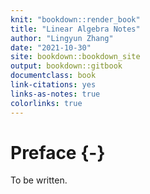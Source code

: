 ```yaml
--- 
knit: "bookdown::render_book"
title: "Linear Algebra Notes"
author: "Lingyun Zhang"
date: "2021-10-30"
site: bookdown::bookdown_site
output: bookdown::gitbook
documentclass: book
link-citations: yes
links-as-notes: true
colorlinks: true
---
```






# Preface {-}

To be written.

